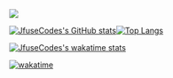 

<!--
**JfuseCodes/JfuseCodes** is a ✨ _special_ ✨ repository because its `README.md` (this file) appears on your GitHub profile.

Here are some ideas to get you started:

- 🔭 I’m currently working on ...
- 🌱 I’m currently learning ...
- 👯 I’m looking to collaborate on ...
- 🤔 I’m looking for help with ...
- 💬 Ask me about ...
- 📫 How to reach me: ...
- 😄 Pronouns: ...
- ⚡ Fun fact: ...
-->

<img src='https://i.ibb.co/WcrfFN2/Resort-Photo-Twitter-Header.png' border="0">

[![JfuseCodes's GitHub stats](https://github-readme-stats.vercel.app/api?username=JfuseCodes)](https://github.com/JfuseCodes/github-readme-stats)[![Top Langs](https://github-readme-stats.vercel.app/api/top-langs/?username=JfuseCodes&layout=compact)](https://github.com/JfuseCodes/github-readme-stats)

[![JfuseCodes's wakatime stats](https://github-readme-stats.vercel.app/api/wakatime?username=JfuseCodes)](https://github.com/JfuseCodes/github-readme-stats)

[![wakatime](https://wakatime.com/badge/user/aef47d24-80a6-44dd-810e-86167099636a.svg)](https://wakatime.com/@aef47d24-80a6-44dd-810e-86167099636a)

